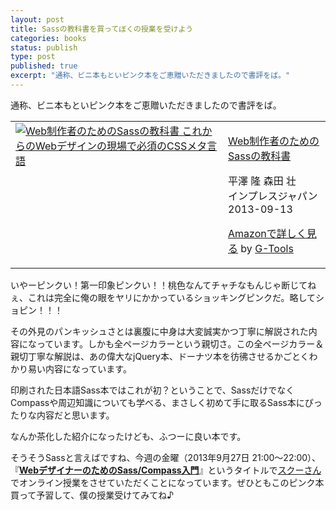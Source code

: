 ```yaml
---
layout: post
title: Sassの教科書を買ってぼくの授業を受けよう
categories: books
status: publish
type: post
published: true
excerpt: "通称、ビニ本もといピンク本をご恵贈いただきましたので書評をば。"
---
```


通称、ビニ本もといピンク本をご恵贈いただきましたので書評をば。

<table border="0" cellpadding="5">
<tbody>
<tr>
<td valign="top"><a href="http://www.amazon.co.jp/exec/obidos/ASIN/4844334662/warikiru-22/" target="_blank"><img alt="Web制作者のためのSassの教科書 これからのWebデザインの現場で必須のCSSメタ言語" src="http://ecx.images-amazon.com/images/I/51rMhFo8u9L._SL160_.jpg" border="0" /></a></td>
<td valign="top">
<p><a href="http://www.amazon.co.jp/Web%E5%88%B6%E4%BD%9C%E8%80%85%E3%81%AE%E3%81%9F%E3%82%81%E3%81%AESass%E3%81%AE%E6%95%99%E7%A7%91%E6%9B%B8-%E3%81%93%E3%82%8C%E3%81%8B%E3%82%89%E3%81%AEWeb%E3%83%87%E3%82%B6%E3%82%A4%E3%83%B3%E3%81%AE%E7%8F%BE%E5%A0%B4%E3%81%A7%E5%BF%85%E9%A0%88%E3%81%AECSS%E3%83%A1%E3%82%BF%E8%A8%80%E8%AA%9E-%E5%B9%B3%E6%BE%A4-%E9%9A%86/dp/4844334662%3FSubscriptionId%3D15SMZCTB9V8NGR2TW082%26tag%3Dwarikiru-22%26linkCode%3Dxm2%26camp%3D2025%26creative%3D165953%26creativeASIN%3D4844334662" target="_blank">Web制作者のためのSassの教科書</a></p>
平澤 隆 森田 壮<br>
インプレスジャパン<br>
2013-09-13
<p><a href="http://www.amazon.co.jp/Web%E5%88%B6%E4%BD%9C%E8%80%85%E3%81%AE%E3%81%9F%E3%82%81%E3%81%AESass%E3%81%AE%E6%95%99%E7%A7%91%E6%9B%B8-%E3%81%93%E3%82%8C%E3%81%8B%E3%82%89%E3%81%AEWeb%E3%83%87%E3%82%B6%E3%82%A4%E3%83%B3%E3%81%AE%E7%8F%BE%E5%A0%B4%E3%81%A7%E5%BF%85%E9%A0%88%E3%81%AECSS%E3%83%A1%E3%82%BF%E8%A8%80%E8%AA%9E-%E5%B9%B3%E6%BE%A4-%E9%9A%86/dp/4844334662%3FSubscriptionId%3D15SMZCTB9V8NGR2TW082%26tag%3Dwarikiru-22%26linkCode%3Dxm2%26camp%3D2025%26creative%3D165953%26creativeASIN%3D4844334662" target="_blank">Amazonで詳しく見る</a> by <a href="http://www.goodpic.com/mt/aws/index.html">G-Tools</a></p></td>
</tr>
</tbody>
</table>

いやーピンクい！第一印象ピンクい！！桃色なんてチャチなもんじゃ断じてねぇ、これは完全に俺の眼をヤリにかかっているショッキングピンクだ。略してショピン！！！

その外見のパンキッシュさとは裏腹に中身は大変誠実かつ丁寧に解説された内容になっています。しかも全ページカラーという親切さ。この全ページカラー＆親切丁寧な解説は、あの偉大なjQuery本、ドーナツ本を彷彿させるかごとくわかり易い内容になっています。

印刷された日本語Sass本ではこれが初？ということで、SassだけでなくCompassや周辺知識についても学べる、まさしく初めて手に取るSass本にぴったりな内容だと思います。

なんか茶化した紹介になったけども、ふつーに良い本です。

そうそうSassと言えばですね、今週の金曜（2013年9月27日 21:00〜22:00）、『<strong><a href="http://schoo.jp/class/228">WebデザイナーのためのSass/Compass入門</a></strong>』というタイトルで<a href="http://schoo.jp/">スクーさん</a>でオンライン授業をさせていただくことになっています。ぜひともこのピンク本買って予習して、僕の授業受けてみてね♪